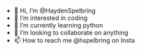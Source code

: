 - 👋 Hi, I’m @HaydenSpelbring
- 👀 I’m interested in coding
- 🌱 I’m currently learning python
- 💞️ I’m looking to collaborate on anything
- 📫 How to reach me @hspelbring on Insta

<!---
HaydenSpelbring/HaydenSpelbring is a ✨ special ✨ repository because its `README.md` (this file) appears on your GitHub profile.
You can click the Preview link to take a look at your changes.
--->
